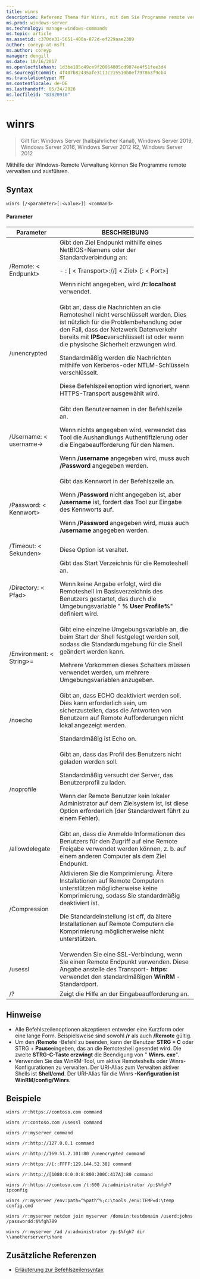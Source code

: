 ```yaml
---
title: winrs
description: Referenz Thema für Winrs, mit dem Sie Programme remote verwalten und ausführen können.
ms.prod: windows-server
ms.technology: manage-windows-commands
ms.topic: article
ms.assetid: c370de31-5651-400a-872d-ef229aae2309
author: coreyp-at-msft
ms.author: coreyp
manager: dongill
ms.date: 10/16/2017
ms.openlocfilehash: 1d3be185c49ce9f20964005cd9074e4f51fee3d4
ms.sourcegitcommit: 4f407b82435afe3111c215510b0ef797863f9cb4
ms.translationtype: MT
ms.contentlocale: de-DE
ms.lasthandoff: 05/24/2020
ms.locfileid: "83820910"
---
```

# <a name="winrs"></a>winrs

> Gilt für: Windows Server (halbjährlicher Kanal), Windows Server 2019, Windows Server 2016, Windows Server 2012 R2, Windows Server 2012

Mithilfe der Windows-Remote Verwaltung können Sie Programme remote verwalten und ausführen.
## <a name="syntax"></a>Syntax
```
winrs [/<parameter>[:<value>]] <command>
```
#### <a name="parameters"></a>Parameter

|           Parameter            |                                                                                                                                                                                    BESCHREIBUNG                                                                                                                                                                                     |
|--------------------------------|------------------------------------------------------------------------------------------------------------------------------------------------------------------------------------------------------------------------------------------------------------------------------------------------------------------------------------------------------------------------------------|
|      /Remote: \< Endpunkt>       |                                                                                          Gibt den Ziel Endpunkt mithilfe eines NetBIOS-Namens oder der Standardverbindung an:<p>-   <url>: [ \< Transport>://] \< Ziel> [: \< Port>]<p>Wenn nicht angegeben, wird **/r: localhost** verwendet.                                                                                          |
|          /unencrypted          | Gibt an, dass die Nachrichten an die Remoteshell nicht verschlüsselt werden. Dies ist nützlich für die Problembehandlung oder den Fall, dass der Netzwerk Datenverkehr bereits mit **IPSec**verschlüsselt ist oder wenn die physische Sicherheit erzwungen wird.<p>Standardmäßig werden die Nachrichten mithilfe von Kerberos-oder NTLM-Schlüsseln verschlüsselt.<p>Diese Befehlszeilenoption wird ignoriert, wenn HTTPS-Transport ausgewählt wird. |
|     /Username: \< username->      |                                                                                Gibt den Benutzernamen in der Befehlszeile an.<p>Wenn nichts angegeben wird, verwendet das Tool die Aushandlungs Authentifizierung oder die Eingabeaufforderung für den Namen.<p>Wenn **/username** angegeben wird, muss auch **/Password** angegeben werden.                                                                                 |
|     /Password: \< Kennwort>      |                                                                           Gibt das Kennwort in der Befehlszeile an.<p>Wenn **/Password** nicht angegeben ist, aber **/username** ist, fordert das Tool zur Eingabe des Kennworts auf.<p>Wenn **/Password** angegeben wird, muss auch **/username** angegeben werden.                                                                            |
|      /Timeout: \< Sekunden>       |                                                                                                                                                                             Diese Option ist veraltet.                                                                                                                                                                             |
|       /Directory: \< Pfad>       |                                                                                            Gibt das Start Verzeichnis für die Remoteshell an.<p>Wenn keine Angabe erfolgt, wird die Remoteshell im Basisverzeichnis des Benutzers gestartet, das durch die Umgebungsvariable " **% User Profile%**" definiert wird.                                                                                             |
| /Environment: \< String>=<value> |                                                                          Gibt eine einzelne Umgebungsvariable an, die beim Start der Shell festgelegt werden soll, sodass die Standardumgebung für die Shell geändert werden kann.<p>Mehrere Vorkommen dieses Schalters müssen verwendet werden, um mehrere Umgebungsvariablen anzugeben.                                                                          |
|            /noecho             |                                                                                                    Gibt an, dass ECHO deaktiviert werden soll. Dies kann erforderlich sein, um sicherzustellen, dass die Antworten von Benutzern auf Remote Aufforderungen nicht lokal angezeigt werden.<p>Standardmäßig ist Echo on.                                                                                                    |
|           /noprofile           |                                              Gibt an, dass das Profil des Benutzers nicht geladen werden soll.<p>Standardmäßig versucht der Server, das Benutzerprofil zu laden.<p>Wenn der Remote Benutzer kein lokaler Administrator auf dem Zielsystem ist, ist diese Option erforderlich (der Standardwert führt zu einem Fehler).                                               |
|         /allowdelegate         |                                                                                                                  Gibt an, dass die Anmelde Informationen des Benutzers für den Zugriff auf eine Remote Freigabe verwendet werden können, z. b. auf einem anderen Computer als dem Ziel Endpunkt.                                                                                                                   |
|          /Compression          |                                                                           Aktivieren Sie die Komprimierung.  Ältere Installationen auf Remote Computern unterstützen möglicherweise keine Komprimierung, sodass Sie standardmäßig deaktiviert ist.<p>Die Standardeinstellung ist off, da ältere Installationen auf Remote Computern die Komprimierung möglicherweise nicht unterstützen.                                                                           |
|            /usessl             |                                                                                                               Verwenden Sie eine SSL-Verbindung, wenn Sie einen Remote Endpunkt verwenden.  Diese Angabe anstelle des Transport- **https:** verwendet den standardmäßigen **WinRM** -Standardport.                                                                                                                |
|               /?               |                                                                                                                                                                        Zeigt die Hilfe an der Eingabeaufforderung an.                                                                                                                                                                        |

## <a name="remarks"></a>Hinweise
-   Alle Befehlszeilenoptionen akzeptieren entweder eine Kurzform oder eine lange Form. Beispielsweise sind sowohl **/r** als auch **/Remote** gültig.
-   Um den **/Remote** -Befehl zu beenden, kann der Benutzer **STRG + C** oder STRG + **Pause**eingeben, das an die Remoteshell gesendet wird. Die zweite **STRG-C-Taste erzwingt** die Beendigung von " **Winrs. exe**".
-   Verwenden Sie das WinRM-Tool, um aktive Remoteshells oder Winrs-Konfigurationen zu verwalten.  Der URI-Alias zum Verwalten aktiver Shells ist **Shell/cmd**.  Der URI-Alias für die Winrs **-Konfiguration ist WinRM/config/Winrs**.

## <a name="examples"></a>Beispiele
```
winrs /r:https://contoso.com command
```
```
winrs /r:contoso.com /usessl command
```
```
winrs /r:myserver command
```
```
winrs /r:http://127.0.0.1 command
```
```
winrs /r:http://169.51.2.101:80 /unencrypted command
```
```
winrs /r:https://[::FFFF:129.144.52.38] command
```
```
winrs /r:http://[1080:0:0:0:8:800:200C:417A]:80 command
```
```
winrs /r:https://contoso.com /t:600 /u:administrator /p:$%fgh7 ipconfig
```
```
winrs /r:myserver /env:path=^%path^%;c:\tools /env:TEMP=d:\temp config.cmd
```
```
winrs /r:myserver netdom join myserver /domain:testdomain /userd:johns /passwordd:$%fgh789
```
```
winrs /r:myserver /ad /u:administrator /p:$%fgh7 dir \\anotherserver\share
```

## <a name="additional-references"></a>Zusätzliche Referenzen
- [Erläuterung zur Befehlszeilensyntax](command-line-syntax-key.md)


